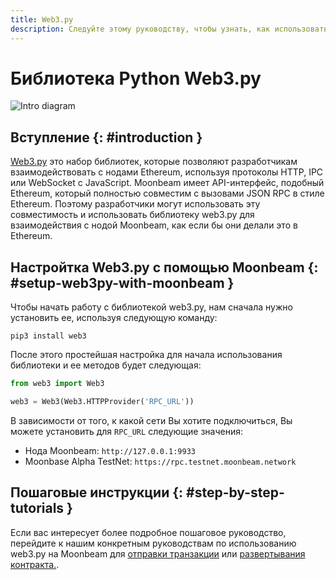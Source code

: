 ```yaml
---
title: Web3.py
description: Следуйте этому руководству, чтобы узнать, как использовать библиотеку Ethereum Web3 Python для развертывания смарт-контрактов Solidity на Moonbeam.
---
```

# Библиотека Python Web3.py

![Intro diagram](/images/builders/tools/eth-libraries/web3py-banner.png)

## Вступление {: #introduction } 

[Web3.py](https://web3py.readthedocs.io/) это набор библиотек, которые позволяют разработчикам взаимодействовать с нодами Ethereum, используя протоколы HTTP, IPC или WebSocket с JavaScript. Moonbeam имеет API-интерфейс, подобный Ethereum, который полностью совместим с вызовами JSON RPC в стиле Ethereum. Поэтому разработчики могут использовать эту совместимость и использовать библиотеку web3.py для взаимодействия с нодой Moonbeam, как если бы они делали это в Ethereum.

## Настройтка Web3.py с помощью Moonbeam {: #setup-web3py-with-moonbeam } 

Чтобы начать работу с библиотекой web3.py, нам сначала нужно установить ее, используя следующую команду:

```
pip3 install web3
```

После этого простейшая настройка для начала использования библиотеки и ее методов будет следующая:

```py
from web3 import Web3

web3 = Web3(Web3.HTTPProvider('RPC_URL'))
```

В зависимости от того, к какой сети Вы хотите подключиться, Вы можете установить для `RPC_URL` следующие значения:

 - Нода Moonbeam: `http://127.0.0.1:9933`
 - Moonbase Alpha TestNet: `https://rpc.testnet.moonbeam.network`

## Пошаговые инструкции {: #step-by-step-tutorials } 

Если вас интересует более подробное пошаговое руководство, перейдите к нашим конкретным руководствам по использованию web3.py на Moonbeam для [отправки транзакции](/getting-started/local-node/send-transaction/) или [развертывания контракта.](/getting-started/local-node/deploy-contract/).

